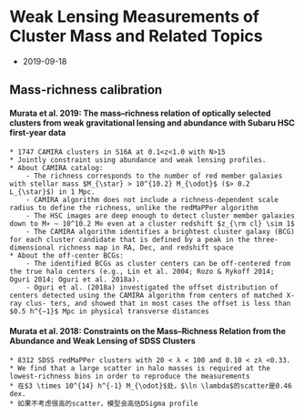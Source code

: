 # Weak Lensing Measurements of Cluster Mass and Related Topics

* 2019-09-18

## Mass-richness calibration

#### Murata et al. 2019: The mass–richness relation of optically selected clusters from weak gravitational lensing and abundance with Subaru HSC first-year data
    * 1747 CAMIRA clusters in S16A at 0.1<z<1.0 with N>15
    * Jointly constraint using abundance and weak lensing profiles.
    * About CAMIRA catalog:
        - The richness corresponds to the number of red member galaxies with stellar mass $M_{\star} > 10^{10.2} M_{\odot}$ ($> 0.2 L_{\star}$) in 1 Mpc.
        - CAMIRA algorithm does not include a richness-dependent scale radius to define the richness, unlike the redMaPPer algorithm
        - The HSC images are deep enough to detect cluster member galaxies down to M∗ ∼ 10^10.2 M⊙ even at a cluster redshift $z_{\rm cl} \sim 1$
        - The CAMIRA algorithm identifies a brightest cluster galaxy (BCG) for each cluster candidate that is defined by a peak in the three-dimensional richness map in RA, Dec, and redshift space
    * About the off-center BCGs:
        - The identified BCGs as cluster centers can be off-centered from the true halo centers (e.g., Lin et al. 2004; Rozo & Rykoff 2014; Oguri 2014; Oguri et al. 2018a).
        - Oguri et al. (2018a) investigated the offset distribution of centers detected using the CAMIRA algorithm from centers of matched X-ray clus- ters, and showed that in most cases the offset is less than $0.5 h^{−1}$ Mpc in physical transverse distances

#### Murata et al. 2018: Constraints on the Mass–Richness Relation from the Abundance and Weak Lensing of SDSS Clusters
    * 8312 SDSS redMaPPer clusters with 20 < λ < 100 and 0.10 < zλ <0.33.
    * We find that a large scatter in halo masses is required at the lowest-richness bins in order to reproduce the measurements
    * 在$3 \times 10^{14} h^{-1} M_{\odot}$处，$\ln \lambda$的scatter是0.46 dex.
    * 如果不考虑很高的scatter，模型会高估DSigma profile